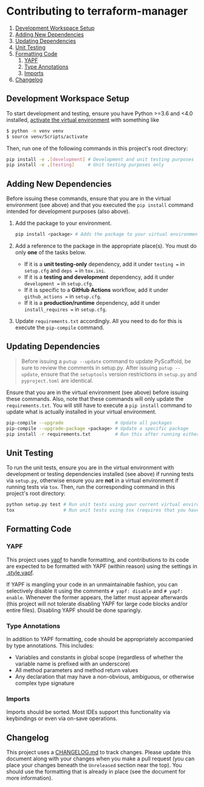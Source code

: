 # Contributing to terraform-manager

1. [Development Workspace Setup](#development-workspace-setup)
2. [Adding New Dependencies](#adding-new-dependencies)
3. [Updating Dependencies](#updating-dependencies)
4. [Unit Testing](#unit-testing)
5. [Formatting Code](#formatting-code)
    1. [YAPF](#yapf)
    2. [Type Annotations](#type-annotations)
    3. [Imports](#imports)
6. [Changelog](#changelog)

## Development Workspace Setup

To start development and testing, ensure you have Python >=3.6 and <4.0 installed,
[activate the virtual environment](https://docs.python.org/3/tutorial/venv.html#creating-virtual-environments)
with something like

```bash
$ python -m venv venv
$ source venv/Scripts/activate
```

Then, run one of the following commands in this project's root directory:

```bash
pip install -e .[development] # Development and unit testing purposes
pip install -e .[testing]     # Unit testing purposes only
```

## Adding New Dependencies

Before issuing these commands, ensure that you are in the virtual environment (see above) and that
you executed the `pip install` command intended for development purposes (also above).

1. Add the package to your environment.
    ```bash
    pip install <package> # Adds the package to your virtual environment
    ```

2. Add a reference to the package in the appropriate place(s). You must do only **one** of the tasks
   below.
    * If it is a **unit testing-only** dependency, add it under `testing =` in `setup.cfg` and
      `deps =` in `tox.ini`.
    * If it is a **testing and development** dependency, add it under `development =` in
      `setup.cfg`.
    * If it is specific to a **GitHub Actions** workflow, add it under `github_actions =` in
      `setup.cfg`.
    * If it is a **production/runtime** dependency, add it under `install_requires =` in
      `setup.cfg`.
    
3. Update `requirements.txt` accordingly. All you need to do for this is execute the `pip-compile`
   command.

## Updating Dependencies

>Before issuing a `putup --update` command to update PyScaffold, be sure to review the comments in
>setup.py. After issuing `putup --update`, ensure that the `setuptools` version restrictions in
>`setup.py` and `pyproject.toml` are identical.

Ensure that you are in the virtual environment (see above) before issuing these commands. Also, note
that these commands will only update the `requirements.txt`. You will still have to execute a
`pip install` command to update what is actually installed in your virtual environment.

```bash
pip-compile --upgrade                   # Update all packages
pip-compile --upgrade-package <package> # Update a specific package
pip install -r requirements.txt         # Run this after running either of the above
```

## Unit Testing

To run the unit tests, ensure you are in the virtual environment with development or testing
dependencies installed (see above) if running tests via `setup.py`, otherwise ensure you are **not**
in a virtual environment if running tests via `tox`. Then, run the corresponding command in this
project's root directory:

```bash
python setup.py test # Run unit tests using your current virtual environment's Python interpreter
tox                  # Run unit tests using tox (requires that you have the necessary Python interpreters on your machine)
```

## Formatting Code

### YAPF

This project uses [yapf](https://github.com/google/yapf) to handle formatting, and contributions to
its code are expected to be formatted with YAPF (within reason) using the settings in
[.style.yapf](.style.yapf).

If YAPF is mangling your code in an unmaintainable fashion, you can selectively disable it using the
comments `# yapf: disable` and `# yapf: enable`. Whenever the former appears, the latter must appear
afterwards (this project will not tolerate disabling YAPF for large code blocks and/or entire
files). Disabling YAPF should be done sparingly.

### Type Annotations

In addition to YAPF formatting, code should be appropriately accompanied by type annotations. This
includes:
* Variables and constants in global scope (regardless of whether the variable name is prefixed with
  an underscore)
* All method parameters and method return values
* Any declaration that may have a non-obvious, ambiguous, or otherwise complex type signature

### Imports

Imports should be sorted. Most IDEs support this functionality via keybindings or even via on-save
operations.

## Changelog

This project uses a [CHANGELOG.md](CHANGELOG.md) to track changes. Please update this document along
with your changes when you make a pull request (you can place your changes beneath the `Unreleased`
section near the top). You should use the formatting that is already in place (see the document for
more information).
